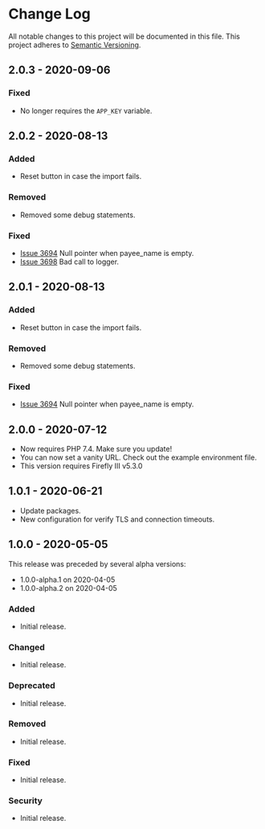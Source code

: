 # Change Log
All notable changes to this project will be documented in this file.
This project adheres to [Semantic Versioning](http://semver.org/).

## 2.0.3 - 2020-09-06

### Fixed
- No longer requires the `APP_KEY` variable.

## 2.0.2 - 2020-08-13

### Added
- Reset button in case the import fails.

### Removed
- Removed some debug statements.

### Fixed
- [Issue 3694](https://github.com/firefly-iii/firefly-iii/issues/3694) Null pointer when payee_name is empty.
- [Issue 3698](https://github.com/firefly-iii/firefly-iii/issues/3698) Bad call to logger.

## 2.0.1 - 2020-08-13

### Added
- Reset button in case the import fails.

### Removed
- Removed some debug statements.

### Fixed
- [Issue 3694](https://github.com/firefly-iii/firefly-iii/issues/3694) Null pointer when payee_name is empty.

## 2.0.0 - 2020-07-12

- Now requires PHP 7.4. Make sure you update!
- You can now set a vanity URL. Check out the example environment file.
- This version requires Firefly III v5.3.0

## 1.0.1 - 2020-06-21

- Update packages.
- New configuration for verify TLS and connection timeouts.

## 1.0.0 - 2020-05-05

This release was preceded by several alpha versions:

- 1.0.0-alpha.1 on 2020-04-05
- 1.0.0-alpha.2 on 2020-04-05

### Added
- Initial release.

### Changed
- Initial release.

### Deprecated
- Initial release.

### Removed
- Initial release.

### Fixed
- Initial release.

### Security
- Initial release.
